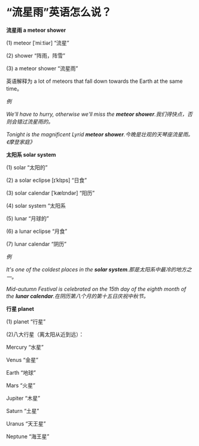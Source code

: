 # “流星雨”英语怎么说？

**流星雨 a meteor shower**

(1) meteor [ˈmiːtiər] “流星”

(2) shower “阵雨，阵雪”

(3) a meteor shower “流星雨”

英语解释为 a lot of meteors that fall down towards the Earth at the same time。

_例_

_We'll have to hurry, otherwise we'll miss the **meteor shower**.我们得快点，否则会错过流星雨的。_

_Tonight is the magnificent Lyrid **meteor shower**.今晚是壮观的天琴座流星雨。《摩登家庭》_

**太阳系 solar system**

(1) solar “太阳的”

(2) a solar eclipse [ɪˈklɪps] “日食”

(3) solar calendar [ˈkælɪndər] “阳历”

(4) solar system “太阳系

(5) lunar “月球的”

(6) a lunar eclipse “月食”

(7) lunar calendar “阴历”

_例_

_It's one of the coldest places in the **solar system**.那是太阳系中最冷的地方之一。_

_Mid-autumn Festival is celebrated on the 15th day of the eighth month of the **lunar calendar**.在阴历第八个月的第十五日庆祝中秋节。_

**行星 planet**

(1) planet “行星”

(2)八大行星（离太阳从近到远）：

Mercury “水星”

Venus “金星”

Earth “地球”

Mars “火星”

Jupiter “木星”

Saturn “土星”

Uranus “天王星”

Neptune “海王星”
